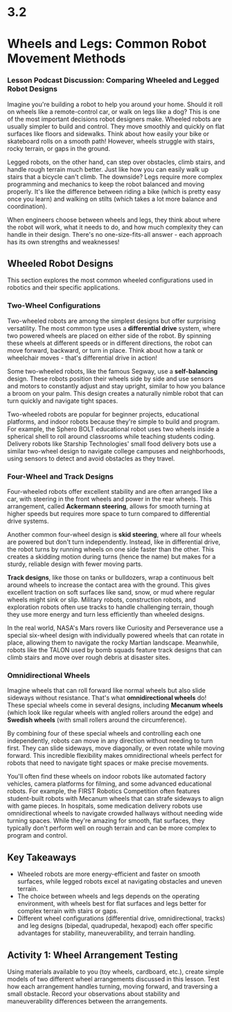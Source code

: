 # 3.2
# **Wheels and Legs: Common Robot Movement Methods**


### **Lesson Podcast Discussion: Comparing Wheeled and Legged Robot Designs**

Imagine you're building a robot to help you around your home. Should it roll on wheels like a remote-control car, or walk on legs like a dog? This is one of the most important decisions robot designers make. Wheeled robots are usually simpler to build and control. They move smoothly and quickly on flat surfaces like floors and sidewalks. Think about how easily your bike or skateboard rolls on a smooth path! However, wheels struggle with stairs, rocky terrain, or gaps in the ground.

Legged robots, on the other hand, can step over obstacles, climb stairs, and handle rough terrain much better. Just like how you can easily walk up stairs that a bicycle can't climb. The downside? Legs require more complex programming and mechanics to keep the robot balanced and moving properly. It's like the difference between riding a bike (which is pretty easy once you learn) and walking on stilts (which takes a lot more balance and coordination).

When engineers choose between wheels and legs, they think about where the robot will work, what it needs to do, and how much complexity they can handle in their design. There's no one-size-fits-all answer - each approach has its own strengths and weaknesses!


## **Wheeled Robot Designs**

This section explores the most common wheeled configurations used in robotics and their specific applications.

### **Two-Wheel Configurations**

Two-wheeled robots are among the simplest designs but offer surprising versatility. The most common type uses a **differential drive** system, where two powered wheels are placed on either side of the robot. By spinning these wheels at different speeds or in different directions, the robot can move forward, backward, or turn in place. Think about how a tank or wheelchair moves - that's differential drive in action!

Some two-wheeled robots, like the famous Segway, use a **self-balancing** design. These robots position their wheels side by side and use sensors and motors to constantly adjust and stay upright, similar to how you balance a broom on your palm. This design creates a naturally nimble robot that can turn quickly and navigate tight spaces.

Two-wheeled robots are popular for beginner projects, educational platforms, and indoor robots because they're simple to build and program. For example, the Sphero BOLT educational robot uses two wheels inside a spherical shell to roll around classrooms while teaching students coding. Delivery robots like Starship Technologies' small food delivery bots use a similar two-wheel design to navigate college campuses and neighborhoods, using sensors to detect and avoid obstacles as they travel.

### **Four-Wheel and Track Designs**

Four-wheeled robots offer excellent stability and are often arranged like a car, with steering in the front wheels and power in the rear wheels. This arrangement, called **Ackermann steering**, allows for smooth turning at higher speeds but requires more space to turn compared to differential drive systems.

Another common four-wheel design is **skid steering**, where all four wheels are powered but don't turn independently. Instead, like in differential drive, the robot turns by running wheels on one side faster than the other. This creates a skidding motion during turns (hence the name) but makes for a sturdy, reliable design with fewer moving parts.

**Track designs**, like those on tanks or bulldozers, wrap a continuous belt around wheels to increase the contact area with the ground. This gives excellent traction on soft surfaces like sand, snow, or mud where regular wheels might sink or slip. Military robots, construction robots, and exploration robots often use tracks to handle challenging terrain, though they use more energy and turn less efficiently than wheeled designs.

In the real world, NASA's Mars rovers like Curiosity and Perseverance use a special six-wheel design with individually powered wheels that can rotate in place, allowing them to navigate the rocky Martian landscape. Meanwhile, robots like the TALON used by bomb squads feature track designs that can climb stairs and move over rough debris at disaster sites.

### **Omnidirectional Wheels**

Imagine wheels that can roll forward like normal wheels but also slide sideways without resistance. That's what **omnidirectional wheels** do! These special wheels come in several designs, including **Mecanum wheels** (which look like regular wheels with angled rollers around the edge) and **Swedish wheels** (with small rollers around the circumference).

By combining four of these special wheels and controlling each one independently, robots can move in any direction without needing to turn first. They can slide sideways, move diagonally, or even rotate while moving forward. This incredible flexibility makes omnidirectional wheels perfect for robots that need to navigate tight spaces or make precise movements.

You'll often find these wheels on indoor robots like automated factory vehicles, camera platforms for filming, and some advanced educational robots. For example, the FIRST Robotics Competition often features student-built robots with Mecanum wheels that can strafe sideways to align with game pieces. In hospitals, some medication delivery robots use omnidirectional wheels to navigate crowded hallways without needing wide turning spaces. While they're amazing for smooth, flat surfaces, they typically don't perform well on rough terrain and can be more complex to program and control.

## Key Takeaways
- Wheeled robots are more energy-efficient and faster on smooth surfaces, while legged robots excel at navigating obstacles and uneven terrain.
- The choice between wheels and legs depends on the operating environment, with wheels best for flat surfaces and legs better for complex terrain with stairs or gaps.
- Different wheel configurations (differential drive, omnidirectional, tracks) and leg designs (bipedal, quadrupedal, hexapod) each offer specific advantages for stability, maneuverability, and terrain handling.

## **Activity 1: Wheel Arrangement Testing**

Using materials available to you (toy wheels, cardboard, etc.), create simple models of two different wheel arrangements discussed in this lesson. Test how each arrangement handles turning, moving forward, and traversing a small obstacle. Record your observations about stability and maneuverability differences between the arrangements.

